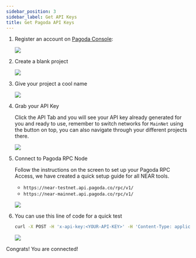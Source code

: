 ```yaml
---
sidebar_position: 3
sidebar_label: Get API Keys 
title: Get Pagoda API Keys
---
```


1. Register an account on [Pagoda Console](https://console.pagoda.co/):

   ![](/docs/pagoda/getkey1.png)

2. Create a blank project

   ![](/docs/pagoda/getkey2.png)

3. Give your project a cool name

   ![](/docs/pagoda/getkey3.png)

4. Grab your API Key

   Click the API Tab and you will see your API key already generated for you and ready to use, remember to switch networks for `MainNet` using the button on top, you can also navigate through your different projects there.

   ![](/docs/pagoda/getkey4.png)

5. Connect to Pagoda RPC Node

   Follow the instructions on the screen to set up your Pagoda RPC Access, we have created a quick setup guide for all NEAR tools.
   - `https://near-testnet.api.pagoda.co/rpc/v1/`
   - `https://near-mainnet.api.pagoda.co/rpc/v1/`

   ![](/docs/pagoda/getkey5.png)

6. You can use this line of code for a quick test

   ```sh
   curl -X POST -H 'x-api-key:<YOUR-API-KEY>' -H 'Content-Type: application/json' -d '{"jsonrpc": "2.0", "id":"dontcare","method":"status","params":[] }' https://near-testnet.api.pagoda.co/rpc/v1/
   ```

   ![](/docs/pagoda/getkey6.png)

Congrats! You are connected!
